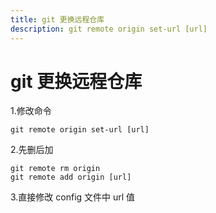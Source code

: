```yaml
---
title: git 更换远程仓库
description: git remote origin set-url [url]
---
```


# git 更换远程仓库

1.修改命令

```Shell
git remote origin set-url [url]
```

2.先删后加

```Shell
git remote rm origin
git remote add origin [url]
```

3.直接修改 config 文件中 url 值
